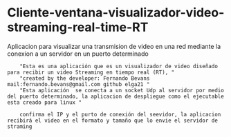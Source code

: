 # Cliente-ventana-visualizador-video-streaming-real-time-RT
Aplicacion para visualizar una transmision de video en una red mediante la conexion a un servidor en un puerto determinado

        "Esta es una aplicación que es un visualizador de video diseñado para recibir un video Streaming en tiempo real (RT), "
        "created by the developer: Fernando Bevans mail:fernando.bevans@gmail.com github elga21 " 
        "Esta aplicación  se conecta a un socket Udp al servidor por medio del puerto determinado, la aplicacion de despliegue como el ejecutable esta creado para linux "

        confirma el IP y el purto de conexión del seevidor, la aplicacion recibirá el video en el formato y tamaño que lo envie el servidor de straming

        
